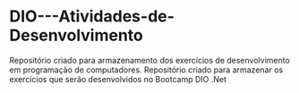 # DIO---Atividades-de-Desenvolvimento
Repositório criado para armazenamento dos exercícios de desenvolvimento em programação de computadores.
Repositório criado para armazenar os exercícios que serão desenvolvidos no Bootcamp DIO .Net
